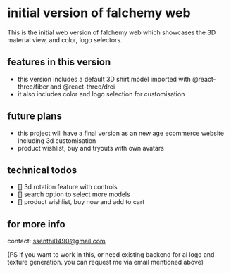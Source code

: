 # initial version of falchemy web

This is the initial web version of falchemy web which showcases the 3D material view, and color, logo selectors.

## features in this version
  - this version includes a default 3D shirt model imported with @react-three/fiber and @react-three/drei
  - it also includes color and logo selection for customisation

## future plans
  - this project will have a final version as an new age ecommerce website including 3d customisation
  - product wishlist, buy and tryouts with own avatars

## technical todos
  - [] 3d rotation feature with controls
  - [] search option to select more models
  - [] product wishlist, buy now and add to cart

## for more info
  contact: ssenthil1490@gmail.com

(PS if you want to work in this, or need existing backend for ai logo and texture generation. you can request me via email mentioned above)
